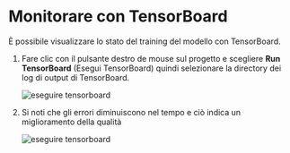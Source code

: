 # <a name="monitor-with-tensorboard"></a>Monitorare con TensorBoard

È possibile visualizzare lo stato del training del modello con TensorBoard. 

1. Fare clic con il pulsante destro de mouse sul progetto e scegliere **Run TensorBoard** (Esegui TensorBoard) quindi selezionare la directory dei log di output di TensorBoard.

    ![eseguire tensorboard](media\monitor-tensorboard\run-tensorboard.png)

1. Si noti che gli errori diminuiscono nel tempo e ciò indica un miglioramento della qualità

    ![eseguire tensorboard](media\monitor-tensorboard\tensorboard.png)